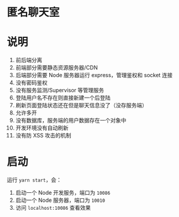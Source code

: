 # 匿名聊天室


# 说明

1. 前后端分离
2. 前端部分需要静态资源服务器/CDN
3. 后端部分需要 Node 服务器运行 express，管理鉴权和 socket 连接
4. 没有密码鉴权
5. 没有服务监测/Supervisor 等管理服务
6. 登陆用户名不存在则直接新建一个后登陆
7. 刷新页面登陆状态还在但是聊天信息没了（没存服务端）
8. 允许多开
9. 没有数据库，服务端的用户数据存在一个对象中
10. 开发环境没有自动刷新
11. 没有防 XSS 攻击的机制

# 启动

运行 `yarn start`，会：
1. 启动一个 Node 开发服务，端口为 `10086`
2. 启动一个 Node 服务器，端口为 `10010`
3. 访问 `localhost:10086` 查看效果

